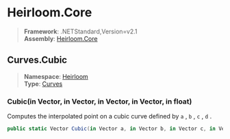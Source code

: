 # Heirloom.Core

> **Framework**: .NETStandard,Version=v2.1  
> **Assembly**: [Heirloom.Core][0]  

## Curves.Cubic

> **Namespace**: [Heirloom][0]  
> **Type**: [Curves][1]  

### Cubic(in Vector, in Vector, in Vector, in Vector, in float)

Computes the interpolated point on a cubic curve defined by `a` , `b` , `c` , `d` .

```cs
public static Vector Cubic(in Vector a, in Vector b, in Vector c, in Vector d, in float t)
```

[0]: ../Heirloom.Core.md
[1]: Heirloom.Curves.md
